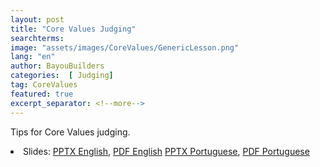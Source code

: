```yaml
---
layout: post
title: "Core Values Judging"
searchterms:
image: "assets/images/CoreValues/GenericLesson.png"
lang: "en"
author: BayouBuilders
categories:  [ Judging]
tag: CoreValues
featured: true
excerpt_separator: <!--more-->
---
```

Tips for Core Values judging.
 <!--more-->

 <li class="ng-binding">Slides:
 <a href="/translations/en-us/CoreValues/CVJudging.pptx">PPTX English</a>,
 <a href="/translations/en-us/CoreValues/CVJudging.pdf">PDF English</a>
 <a href="/translations/pt/CoreValues/Avaliação.pptx">PPTX Portuguese</a>,
 <a href="/translations/pt/CoreValues/Avaliação.pdf">PDF Portuguese</a>
 </li>

